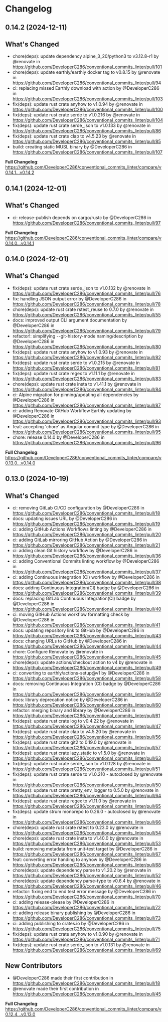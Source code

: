 # Changelog

## 0.14.2 (2024-12-11)

## What's Changed
* chore(deps): update dependency alpine_3_20/python3 to v3.12.8-r1 by @renovate in https://github.com/DeveloperC286/conventional_commits_linter/pull/101
* chore(deps): update earthly/earthly docker tag to v0.8.15 by @renovate in https://github.com/DeveloperC286/conventional_commits_linter/pull/94
* ci: replacing missed Earthly download with action by @DeveloperC286 in https://github.com/DeveloperC286/conventional_commits_linter/pull/103
* fix(deps): update rust crate anyhow to v1.0.94 by @renovate in https://github.com/DeveloperC286/conventional_commits_linter/pull/100
* fix(deps): update rust crate serde to v1.0.216 by @renovate in https://github.com/DeveloperC286/conventional_commits_linter/pull/104
* fix(deps): update rust crate serde_json to v1.0.133 by @renovate in https://github.com/DeveloperC286/conventional_commits_linter/pull/86
* fix(deps): update rust crate clap to v4.5.23 by @renovate in https://github.com/DeveloperC286/conventional_commits_linter/pull/85
* build: creating static MUSL binary by @DeveloperC286 in https://github.com/DeveloperC286/conventional_commits_linter/pull/107


**Full Changelog**: https://github.com/DeveloperC286/conventional_commits_linter/compare/v0.14.1...v0.14.2

## 0.14.1 (2024-12-01)

## What's Changed
* ci: release-publish depends on cargo/rustc by @DeveloperC286 in https://github.com/DeveloperC286/conventional_commits_linter/pull/97


**Full Changelog**: https://github.com/DeveloperC286/conventional_commits_linter/compare/v0.14.0...v0.14.1

## 0.14.0 (2024-12-01)

## What's Changed
* fix(deps): update rust crate serde_json to v1.0.132 by @renovate in https://github.com/DeveloperC286/conventional_commits_linter/pull/76
* fix: handling JSON output error by @DeveloperC286 in https://github.com/DeveloperC286/conventional_commits_linter/pull/78
* chore(deps): update rust crate rstest_reuse to 0.7.0 by @renovate in https://github.com/DeveloperC286/conventional_commits_linter/pull/55
* docs: improved output CLI argument documentation by @DeveloperC286 in https://github.com/DeveloperC286/conventional_commits_linter/pull/79
* refactor!: simplifying --git-history-mode naming/description by @DeveloperC286 in https://github.com/DeveloperC286/conventional_commits_linter/pull/80
* fix(deps): update rust crate anyhow to v1.0.93 by @renovate in https://github.com/DeveloperC286/conventional_commits_linter/pull/82
* fix(deps): update rust crate serde to v1.0.215 by @renovate in https://github.com/DeveloperC286/conventional_commits_linter/pull/81
* fix(deps): update rust crate regex to v1.11.1 by @renovate in https://github.com/DeveloperC286/conventional_commits_linter/pull/83
* chore(deps): update rust crate insta to v1.41.1 by @renovate in https://github.com/DeveloperC286/conventional_commits_linter/pull/84
* ci: Alpine migration for pinning/updating all dependencies by @DeveloperC286 in https://github.com/DeveloperC286/conventional_commits_linter/pull/87
* ci: adding Renovate GitHub Workflow Earthly updating by @DeveloperC286 in https://github.com/DeveloperC286/conventional_commits_linter/pull/93
* feat: accepting 'chore' as Angular commit type by @DeveloperC286 in https://github.com/DeveloperC286/conventional_commits_linter/pull/95
* chore: release 0.14.0 by @DeveloperC286 in https://github.com/DeveloperC286/conventional_commits_linter/pull/96


**Full Changelog**: https://github.com/DeveloperC286/conventional_commits_linter/compare/v0.13.0...v0.14.0

## 0.13.0 (2024-10-19)

## What's Changed
* ci: removing GitLab CI/CD configuration by @DeveloperC286 in https://github.com/DeveloperC286/conventional_commits_linter/pull/18
* docs: updating issues URL by @DeveloperC286 in https://github.com/DeveloperC286/conventional_commits_linter/pull/19
* ci: adding GitHub Actions Workflows linting by @DeveloperC286 in https://github.com/DeveloperC286/conventional_commits_linter/pull/20
* ci: adding GitLab mirroring GitHub Action by @DeveloperC286 in https://github.com/DeveloperC286/conventional_commits_linter/pull/21
* ci: adding clean Git history workflow by @DeveloperC286 in https://github.com/DeveloperC286/conventional_commits_linter/pull/36
* ci: adding Conventional Commits linting workflow by @DeveloperC286 in https://github.com/DeveloperC286/conventional_commits_linter/pull/37
* ci: adding Continuous integration (CI) workflow by @DeveloperC286 in https://github.com/DeveloperC286/conventional_commits_linter/pull/38
* docs: adding Continuous Integration(CI) badge by @DeveloperC286 in https://github.com/DeveloperC286/conventional_commits_linter/pull/39
* docs: replacing GitLab Continuous Integration(CI) badge by @DeveloperC286 in https://github.com/DeveloperC286/conventional_commits_linter/pull/40
* ci: moving GitHub Actions workflow formatting check by @DeveloperC286 in https://github.com/DeveloperC286/conventional_commits_linter/pull/41
* docs: updating repository link to GitHub by @DeveloperC286 in https://github.com/DeveloperC286/conventional_commits_linter/pull/43
* docs: changing URLs to GitHub by @DeveloperC286 in https://github.com/DeveloperC286/conventional_commits_linter/pull/44
* chore: Configure Renovate by @renovate in https://github.com/DeveloperC286/conventional_commits_linter/pull/45
* chore(deps): update actions/checkout action to v4 by @renovate in https://github.com/DeveloperC286/conventional_commits_linter/pull/49
* ci: converting to earthly/actions-setup@v1 by @DeveloperC286 in https://github.com/DeveloperC286/conventional_commits_linter/pull/58
* docs: removing Continuous Integration (CI) badge by @DeveloperC286 in https://github.com/DeveloperC286/conventional_commits_linter/pull/59
* docs: library deprecation notice by @DeveloperC286 in https://github.com/DeveloperC286/conventional_commits_linter/pull/60
* refactor: merging binary and library by @DeveloperC286 in https://github.com/DeveloperC286/conventional_commits_linter/pull/61
* fix(deps): update rust crate log to v0.4.22 by @renovate in https://github.com/DeveloperC286/conventional_commits_linter/pull/47
* fix(deps): update rust crate clap to v4.5.20 by @renovate in https://github.com/DeveloperC286/conventional_commits_linter/pull/56
* fix(deps): update rust crate git2 to 0.19.0 by @renovate in https://github.com/DeveloperC286/conventional_commits_linter/pull/57
* fix(deps): update rust crate lazy_static to v1.5.0 by @renovate in https://github.com/DeveloperC286/conventional_commits_linter/pull/63
* fix(deps): update rust crate serde_json to v1.0.128 by @renovate in https://github.com/DeveloperC286/conventional_commits_linter/pull/51
* fix(deps): update rust crate serde to v1.0.210 - autoclosed by @renovate in https://github.com/DeveloperC286/conventional_commits_linter/pull/50
* fix(deps): update rust crate pretty_env_logger to 0.5.0 by @renovate in https://github.com/DeveloperC286/conventional_commits_linter/pull/64
* fix(deps): update rust crate regex to v1.11.0 by @renovate in https://github.com/DeveloperC286/conventional_commits_linter/pull/65
* fix(deps): update strum monorepo to 0.26.0 - autoclosed by @renovate in https://github.com/DeveloperC286/conventional_commits_linter/pull/66
* chore(deps): update rust crate rstest to 0.23.0 by @renovate in https://github.com/DeveloperC286/conventional_commits_linter/pull/54
* chore(deps): update rust crate insta to v1.40.0 by @renovate in https://github.com/DeveloperC286/conventional_commits_linter/pull/53
* build: removing metadata from unit-test target by @DeveloperC286 in https://github.com/DeveloperC286/conventional_commits_linter/pull/67
* feat: converting error handing to anyhow by @DeveloperC286 in https://github.com/DeveloperC286/conventional_commits_linter/pull/68
* chore(deps): update dependency parse to v1.20.2 by @renovate in https://github.com/DeveloperC286/conventional_commits_linter/pull/52
* chore(deps): update dependency parse-type to v0.6.4 by @renovate in https://github.com/DeveloperC286/conventional_commits_linter/pull/46
* refactor: fixing end to end test error message by @DeveloperC286 in https://github.com/DeveloperC286/conventional_commits_linter/pull/70
* ci: adding release-please by @DeveloperC286 in https://github.com/DeveloperC286/conventional_commits_linter/pull/72
* ci: adding release binary publishing by @DeveloperC286 in https://github.com/DeveloperC286/conventional_commits_linter/pull/73
* ci: adding publishing to crates.io by @DeveloperC286 in https://github.com/DeveloperC286/conventional_commits_linter/pull/75
* fix(deps): update rust crate anyhow to v1.0.90 by @renovate in https://github.com/DeveloperC286/conventional_commits_linter/pull/71
* fix(deps): update rust crate serde_json to v1.0.131 by @renovate in https://github.com/DeveloperC286/conventional_commits_linter/pull/69

## New Contributors
* @DeveloperC286 made their first contribution in https://github.com/DeveloperC286/conventional_commits_linter/pull/18
* @renovate made their first contribution in https://github.com/DeveloperC286/conventional_commits_linter/pull/45

**Full Changelog**: https://github.com/DeveloperC286/conventional_commits_linter/compare/v0.12.4...v0.13.0
